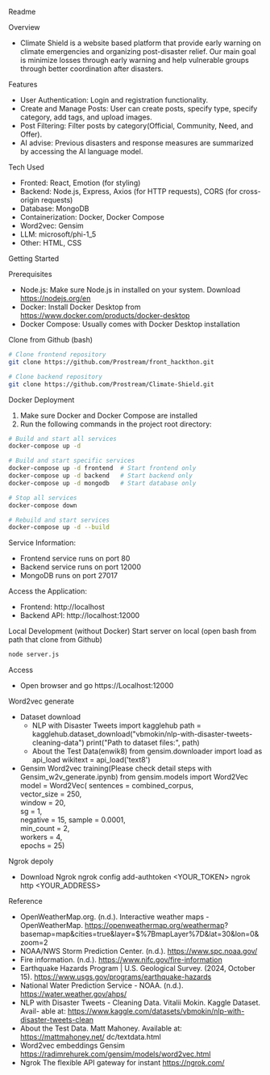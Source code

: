 Readme

Overview
- Climate Shield is a website based platform that provide early warning on climate emergencies and organizing post-disaster relief. Our main goal is minimize losses through early warning and help vulnerable groups through better coordination after disasters.   

Features
- User Authentication: Login and registration functionality.
- Create and Manage Posts: User can create posts, specify type, specify category, add tags, and upload images.
- Post Filtering: Filter posts by category(Official, Community, Need, and Offer).
- AI advise: Previous disasters and response measures are summarized by accessing the AI language model.

Tech Used
- Fronted: React, Emotion (for styling)
- Backend: Node.js, Express, Axios (for HTTP requests), CORS (for cross-origin requests)
- Database: MongoDB
- Containerization: Docker, Docker Compose
- Word2vec: Gensim
- LLM: microsoft/phi-1_5 
- Other: HTML, CSS

Getting Started

Prerequisites
- Node.js: Make sure Node.js in installed on your system. Download https://nodejs.org/en 
- Docker: Install Docker Desktop from https://www.docker.com/products/docker-desktop
- Docker Compose: Usually comes with Docker Desktop installation

Clone from Github (bash)
```bash
# Clone frontend repository
git clone https://github.com/Prostream/front_hackthon.git

# Clone backend repository
git clone https://github.com/Prostream/Climate-Shield.git
```

Docker Deployment
1. Make sure Docker and Docker Compose are installed
2. Run the following commands in the project root directory:
```bash
# Build and start all services
docker-compose up -d

# Build and start specific services
docker-compose up -d frontend  # Start frontend only
docker-compose up -d backend   # Start backend only
docker-compose up -d mongodb   # Start database only

# Stop all services
docker-compose down

# Rebuild and start services
docker-compose up -d --build
```

Service Information:
- Frontend service runs on port 80
- Backend service runs on port 12000
- MongoDB runs on port 27017

Access the Application:
- Frontend: http://localhost
- Backend API: http://localhost:12000

Local Development (without Docker)
Start server on local (open bash from path that clone from Github)
```bash
node server.js 
```

Access
- Open browser and go https://Localhost:12000 

Word2vec generate
  - Dataset download 
    - NLP with Disaster Tweets
      import kagglehub
      path = kagglehub.dataset_download("vbmokin/nlp-with-disaster-tweets-cleaning-data")
      print("Path to dataset files:", path)
    - About the Test Data(enwik8)
      from gensim.downloader import load as api_load
      wikitext = api_load('text8')
  - Gensim Word2vec training(Please check detail steps with Gensim_w2v_generate.ipynb)
    from gensim.models import Word2Vec
    model = Word2Vec(
    sentences = combined_corpus,    
    vector_size = 250,      
    window = 20,       
    sg = 1,            
    negative = 15,
    sample = 0.0001,     
    min_count = 2,        
    workers = 4,         
    epochs = 25)

Ngrok depoly
  - Download Ngrok
    ngrok config add-authtoken <YOUR_TOKEN>
    ngrok http <YOUR_ADDRESS>


Reference
- OpenWeatherMap.org. (n.d.). Interactive weather maps - OpenWeatherMap. https://openweathermap.org/weathermap?    
  basemap=map&cities=true&layer=$%7BmapLayer%7D&lat=30&lon=0&zoom=2
- NOAA/NWS Storm Prediction Center. (n.d.). https://www.spc.noaa.gov/
- Fire information. (n.d.). https://www.nifc.gov/fire-information
- Earthquake Hazards Program | U.S. Geological Survey. (2024, October 15). https://www.usgs.gov/programs/earthquake-hazards
- National Water Prediction Service - NOAA. (n.d.). https://water.weather.gov/ahps/
- NLP with Disaster Tweets - Cleaning Data. Vitalii Mokin. Kaggle Dataset. Avail-
able at: https://www.kaggle.com/datasets/vbmokin/nlp-with-disaster-tweets-clean
- About the Test Data. Matt Mahoney. Available at: https://mattmahoney.net/
dc/textdata.html
- Word2vec embeddings Gensim https://radimrehurek.com/gensim/models/word2vec.html
- Ngrok The flexible API gateway for instant https://ngrok.com/
